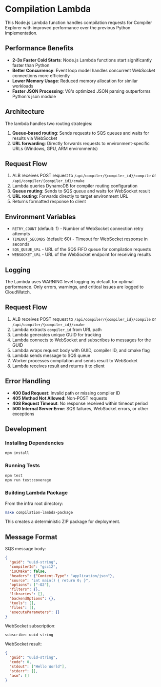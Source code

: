 # Compilation Lambda

This Node.js Lambda function handles compilation requests for Compiler Explorer with improved performance over the previous Python implementation.

## Performance Benefits

- **2-3x Faster Cold Starts**: Node.js Lambda functions start significantly faster than Python
- **Better Concurrency**: Event loop model handles concurrent WebSocket connections more efficiently
- **Lower Memory Usage**: Reduced memory allocation for similar workloads
- **Faster JSON Processing**: V8's optimized JSON parsing outperforms Python's json module

## Architecture

The lambda handles two routing strategies:

1. **Queue-based routing**: Sends requests to SQS queues and waits for results via WebSocket
2. **URL forwarding**: Directly forwards requests to environment-specific URLs (Windows, GPU, ARM environments)

## Request Flow

1. ALB receives POST request to `/api/compiler/{compiler_id}/compile` or `/api/compiler/{compiler_id}/cmake`
2. Lambda queries DynamoDB for compiler routing configuration
3. **Queue routing**: Sends to SQS queue and waits for WebSocket result
4. **URL routing**: Forwards directly to target environment URL
5. Returns formatted response to client

## Environment Variables

- `RETRY_COUNT` (default: 1) - Number of WebSocket connection retry attempts
- `TIMEOUT_SECONDS` (default: 60) - Timeout for WebSocket response in seconds
- `SQS_QUEUE_URL` - URL of the SQS FIFO queue for compilation requests
- `WEBSOCKET_URL` - URL of the WebSocket endpoint for receiving results

## Logging

The Lambda uses WARNING level logging by default for optimal performance. Only errors, warnings, and critical issues are logged to CloudWatch.

## Request Flow

1. ALB receives POST request to `/api/compiler/{compiler_id}/compile` or `/api/compiler/{compiler_id}/cmake`
2. Lambda extracts `compiler_id` from URL path
3. Lambda generates unique GUID for tracking
4. Lambda connects to WebSocket and subscribes to messages for the GUID
5. Lambda wraps request body with GUID, compiler ID, and cmake flag
6. Lambda sends message to SQS queue
7. Worker processes compilation and sends result to WebSocket
8. Lambda receives result and returns it to client

## Error Handling

- **400 Bad Request**: Invalid path or missing compiler ID
- **405 Method Not Allowed**: Non-POST requests
- **408 Request Timeout**: No response received within timeout period
- **500 Internal Server Error**: SQS failures, WebSocket errors, or other exceptions

## Development

### Installing Dependencies

```bash
npm install
```

### Running Tests

```bash
npm test
npm run test:coverage
```

### Building Lambda Package

From the infra root directory:

```bash
make compilation-lambda-package
```

This creates a deterministic ZIP package for deployment.

## Message Format

SQS message body:
```json
{
  "guid": "uuid-string",
  "compilerId": "gcc12",
  "isCMake": false,
  "headers": {"Content-Type": "application/json"},
  "source": "int main() { return 0; }",
  "options": ["-O2"],
  "filters": {},
  "libraries": [],
  "backendOptions": {},
  "tools": [],
  "files": [],
  "executeParameters": {}
}
```

WebSocket subscription:
```
subscribe: uuid-string
```

WebSocket result:
```json
{
  "guid": "uuid-string",
  "code": 0,
  "stdout": ["Hello World"],
  "stderr": [],
  "asm": []
}
```
